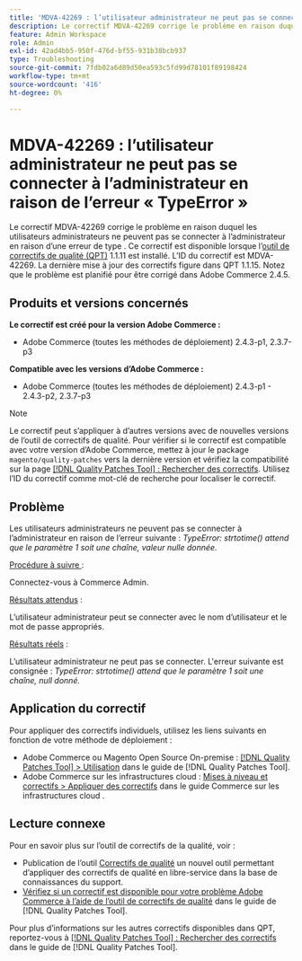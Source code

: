 ```yaml
---
title: 'MDVA-42269 : l’utilisateur administrateur ne peut pas se connecter à l’administrateur en raison de l’erreur « TypeError »'
description: Le correctif MDVA-42269 corrige le problème en raison duquel les utilisateurs administrateurs ne peuvent pas se connecter à l’administrateur en raison d’une erreur de type . Ce correctif est disponible lorsque l’outil [Outil de correctifs de la qualité (QPT)](https://experienceleague.adobe.com/en/docs/commerce-operations/tools/quality-patches-tool/quality-patches-tool-to-self-serve-quality-patches) 1.1.11 est installé.  L’ID du correctif est MDVA-42269.  La dernière mise à jour des correctifs figure dans QPT 1.1.15. Notez que le problème est planifié pour être corrigé dans Adobe Commerce 2.4.5.
feature: Admin Workspace
role: Admin
exl-id: 42ad4bb5-950f-476d-bf55-931b38bcb937
type: Troubleshooting
source-git-commit: 7fdb02a6d89d50ea593c5fd99d78101f89198424
workflow-type: tm+mt
source-wordcount: '416'
ht-degree: 0%

---
```


# MDVA-42269 : l’utilisateur administrateur ne peut pas se connecter à l’administrateur en raison de l’erreur « TypeError »

Le correctif MDVA-42269 corrige le problème en raison duquel les utilisateurs administrateurs ne peuvent pas se connecter à l’administrateur en raison d’une erreur de type . Ce correctif est disponible lorsque l’[outil de correctifs de qualité (QPT)](https://experienceleague.adobe.com/en/docs/commerce-operations/tools/quality-patches-tool/quality-patches-tool-to-self-serve-quality-patches) 1.1.11 est installé.  L’ID du correctif est MDVA-42269.  La dernière mise à jour des correctifs figure dans QPT 1.1.15. Notez que le problème est planifié pour être corrigé dans Adobe Commerce 2.4.5.

## Produits et versions concernés

**Le correctif est créé pour la version Adobe Commerce :**

* Adobe Commerce (toutes les méthodes de déploiement) 2.4.3-p1, 2.3.7-p3

**Compatible avec les versions d’Adobe Commerce :**

* Adobe Commerce (toutes les méthodes de déploiement) 2.4.3-p1 - 2.4.3-p2, 2.3.7-p3

>[!NOTE]
>
>Le correctif peut s’appliquer à d’autres versions avec de nouvelles versions de l’outil de correctifs de qualité. Pour vérifier si le correctif est compatible avec votre version d’Adobe Commerce, mettez à jour le package `magento/quality-patches` vers la dernière version et vérifiez la compatibilité sur la page [[!DNL Quality Patches Tool] : Rechercher des correctifs](https://experienceleague.adobe.com/en/docs/commerce-operations/tools/quality-patches-tool/quality-patches-tool-to-self-serve-quality-patches). Utilisez l’ID du correctif comme mot-clé de recherche pour localiser le correctif.

## Problème

Les utilisateurs administrateurs ne peuvent pas se connecter à l’administrateur en raison de l’erreur suivante : *TypeError: strtotime() attend que le paramètre 1 soit une chaîne, valeur nulle donnée.*

<u>Procédure à suivre </u> :

Connectez-vous à Commerce Admin.

<u>Résultats attendus</u> :

L’utilisateur administrateur peut se connecter avec le nom d’utilisateur et le mot de passe appropriés.

<u>Résultats réels</u> :

L’utilisateur administrateur ne peut pas se connecter. L&#39;erreur suivante est consignée : *TypeError: strtotime() attend que le paramètre 1 soit une chaîne, null donné.*

## Application du correctif

Pour appliquer des correctifs individuels, utilisez les liens suivants en fonction de votre méthode de déploiement :

* Adobe Commerce ou Magento Open Source On-premise : [[!DNL Quality Patches Tool] > Utilisation](/help/tools/quality-patches-tool/usage.md) dans le guide de [!DNL Quality Patches Tool].
* Adobe Commerce sur les infrastructures cloud : [Mises à niveau et correctifs > Appliquer des correctifs](https://experienceleague.adobe.com/docs/commerce-cloud-service/user-guide/develop/upgrade/apply-patches.html) dans le guide Commerce sur les infrastructures cloud .

## Lecture connexe

Pour en savoir plus sur l’outil de correctifs de la qualité, voir :

* Publication de l’outil [Correctifs de qualité](https://experienceleague.adobe.com/en/docs/commerce-operations/tools/quality-patches-tool/quality-patches-tool-to-self-serve-quality-patches) un nouvel outil permettant d’appliquer des correctifs de qualité en libre-service dans la base de connaissances du support.
* [Vérifiez si un correctif est disponible pour votre problème Adobe Commerce à l’aide de l’outil de correctifs de qualité](/help/tools/quality-patches-tool/patches-available-in-qpt/check-patch-for-magento-issue-with-magento-quality-patches.md) dans le guide de [!DNL Quality Patches Tool].

Pour plus d’informations sur les autres correctifs disponibles dans QPT, reportez-vous à [[!DNL Quality Patches Tool] : Rechercher des correctifs](https://experienceleague.adobe.com/tools/commerce-quality-patches/index.html) dans le guide de [!DNL Quality Patches Tool].
